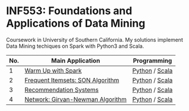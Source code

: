 INF553: Foundations and Applications of Data Mining
========

Coursework in University of Southern California. My solutions implement Data Mining techiques on Spark with Python3 and Scala. 

|No.| Main Application |Programming|
|---|------------------|-----------|
|1|[Warm Up with Spark](https://github.com/hsinyu0129/INF553/blob/master/homework1/Assignment1%20description.pdf)|[Python](https://github.com/hsinyu0129/INF553/tree/master/homework1/Python) / [Scala](https://github.com/hsinyu0129/INF553/tree/master/homework1/Scala)|
|2|[Frequent Itemsets: SON Algorithm](https://github.com/hsinyu0129/INF553/blob/master/homework2/Assignment2%20description.pdf)|[Python](https://github.com/hsinyu0129/INF553/tree/master/homework2/Python) / [Scala](https://github.com/hsinyu0129/INF553/tree/master/homework2/Scala)|
|3|[Recommendation Systems](https://github.com/hsinyu0129/INF553/tree/master/homework3/Assignment3%20description.pdf)|[Python](https://github.com/hsinyu0129/INF553/tree/master/homework3/Python) / [Scala](https://github.com/hsinyu0129/INF553/tree/master/homework3/Scala)|
|4|[Network: Girvan-Newman Algorithm](https://github.com/hsinyu0129/INF553/tree/master/homework4/Assignment4%20description.pdf)|[Python](https://github.com/hsinyu0129/INF553/tree/master/homework4/Python) / [Scala](https://github.com/hsinyu0129/INF553/tree/master/homework4/Scala)|

